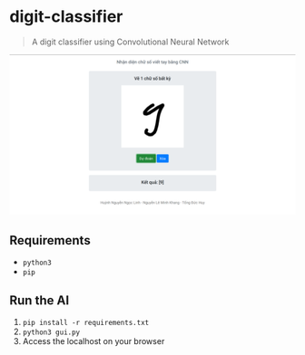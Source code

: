 # digit-classifier
> A digit classifier using Convolutional Neural Network

<p align="center">
    <img width="1000" src="./screenshot.png">
</p>

## Requirements

* `python3`
* `pip`

## Run the AI

1. `pip install -r requirements.txt`
1. `python3 gui.py`
1. Access the localhost on your browser
